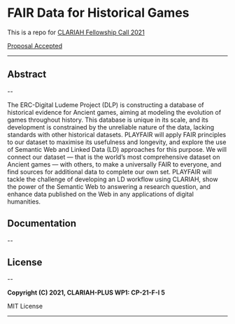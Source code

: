 # FAIR Data for Historical Games

This is a repo for [CLARIAH Fellowship Call 2021](https://www.clariah.nl/news/clariah-fellowship-call-2021)

[Proposal Accepted](files/CLARIAH-F-2021_paper.pdf)

---

## Abstract
--

The ERC-Digital Ludeme Project (DLP) is constructing a database of historical evidence for Ancient games, aiming at modeling the evolution of games throughout history. This database is unique in its scale, and its development is constrained by the unreliable nature of the data, lacking standards with other historical datasets. PLAYFAIR will apply FAIR principles to our dataset to maximise its usefulness and longevity, and explore the use of Semantic Web and Linked Data (LD) approaches for this purpose.
We will connect our dataset — that is the world’s most comprehensive dataset on Ancient games — with others, to make a universally FAIR to everyone, and find sources for additional data to complete our own set.
PLAYFAIR will tackle the challenge of developing an LD workflow using CLARIAH, show the power of the Semantic Web to answering a research question, and enhance data published on the Web in any applications of digital humanities.


## Documentation
--

## License
--

**Copyright (C) 2021, CLARIAH-PLUS WP1: CP-21-F-I 5**

MIT License 

---